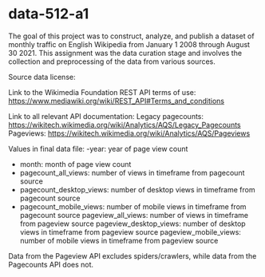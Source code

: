 # data-512-a1

The goal of this project was to construct, analyze, and publish a dataset of monthly traffic on English Wikipedia from January 1 2008 through August 30 2021. This assignment was the data curation stage and involves the collection and preprocessing of the data from various sources.

Source data license: 

Link to the Wikimedia Foundation REST API terms of use: https://www.mediawiki.org/wiki/REST_API#Terms_and_conditions

Link to all relevant API documentation:
Legacy pagecounts: https://wikitech.wikimedia.org/wiki/Analytics/AQS/Legacy_Pagecounts
Pageviews: https://wikitech.wikimedia.org/wiki/Analytics/AQS/Pageviews


Values in final data file:
-year: year of page view count
- month: month of page view count
- pagecount_all_views: number of views in timeframe from pagecount source
- pagecount_desktop_views: number of desktop views in timeframe from pagecount source
- pagecount_mobile_views: number of mobile views in timeframe from pagecount source
pageview_all_views: number of views in timeframe from pageview source
pageview_desktop_views: number of desktop views in timeframe from pageview source
pageview_mobile_views: number of mobile views in timeframe from pageview source


Data from the Pageview API excludes spiders/crawlers, while data from the Pagecounts API does not.
